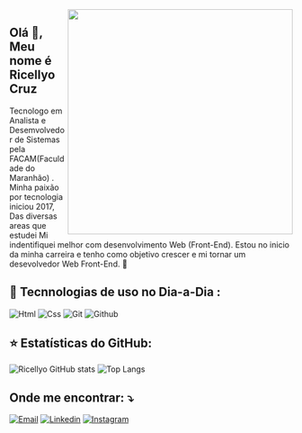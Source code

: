 <img src="https://raw.githubusercontent.com/MicaelliMedeiros/micaellimedeiros/master/image/computer-illustration.png" min-width="400px" max-width="400px" width="400px" align="right">

##  Olá 👋, Meu nome é <strong>Ricellyo Cruz</strong>
<p align="left"> 
  Tecnologo em Analista e Desemvolvedor de Sistemas pela FACAM(Faculdade do Maranhão) . Minha paixão por tecnologia iniciou 2017, Das diversas areas que estudei Mi indentifiquei melhor com desenvolvimento Web (Front-End). Estou no inicio da minha carreira  e tenho como objetivo crescer  e mi tornar um desevolvedor Web Front-End. 🚀
</p>

## 🚀 Tecnnologias de uso no Dia-a-Dia :
![Html](https://img.shields.io/badge/HTML5-E34F26?style=for-the-badge&logo=html5&logoColor=white) 
![Css](https://img.shields.io/badge/CSS3-1572B6?style=for-the-badge&logo=css3&logoColor=white) 
![Git](https://img.shields.io/badge/GIT-E44C30?style=for-the-badge&logo=git&logoColor=white) 
![Github](https://img.shields.io/github/commits-since/{username}/{repo-name}/{version}.svg)

## ⭐ Estatísticas do GitHub:

![ Ricellyo GitHub stats](https://github-readme-stats.vercel.app/api?username=Ricellyo&show_icons=true&theme=dracula)
![Top Langs](https://github-readme-stats.vercel.app/api/top-langs/?username=Ricellyo&layout=compact)


## Onde me encontrar: ⤵️

[![Email](https://img.shields.io/badge/Gmail-D14836?style=for-the-badge&logo=gmail&logoColor=white)](mailto:ricellyocruzsilva@gmail.com)
[![Linkedin](https://img.shields.io/badge/LinkedIn-0077B5?style=for-the-badge&logo=linkedin&logoColor=white)](https://www.linkedin.com/in/ricellyo-cruz-silva-cruz-05575216a/)
[![Instagram](https://img.shields.io/badge/Instagram-E4405F?style=for-the-badge&logo=instagram&logoColor=white)](https://instagram.com/ricellyo)

